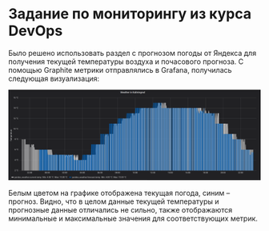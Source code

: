 # Задание по мониторингу из курса DevOps

Было решено использовать раздел с прогнозом погоды от Яндекса для получения текущей температуры воздуха и почасового прогноза. С помощью Graphite метрики отправлялись в Grafana, получилась следующая визуализация:

![](img/img1.png)

Белым цветом на графике отображена текущая погода, синим – прогноз. Видно, что в целом данные текущей температуры и прогнозные данные отличались не сильно, также отображаются минимальные и максимальные значения для соответствующих метрик.
